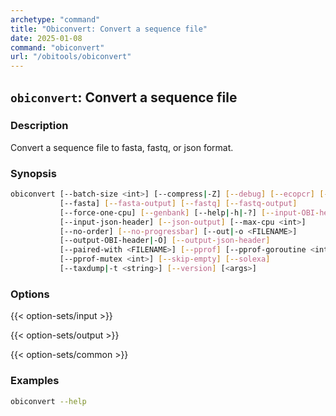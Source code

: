 ```yaml
---
archetype: "command"
title: "Obiconvert: Convert a sequence file"
date: 2025-01-08
command: "obiconvert"
url: "/obitools/obiconvert"
---
```


## `obiconvert`: Convert a sequence file

### Description 

Convert a sequence file to fasta, fastq, or json format.

### Synopsis

```bash
obiconvert [--batch-size <int>] [--compress|-Z] [--debug] [--ecopcr] [--embl]
           [--fasta] [--fasta-output] [--fastq] [--fastq-output]
           [--force-one-cpu] [--genbank] [--help|-h|-?] [--input-OBI-header]
           [--input-json-header] [--json-output] [--max-cpu <int>]
           [--no-order] [--no-progressbar] [--out|-o <FILENAME>]
           [--output-OBI-header|-O] [--output-json-header]
           [--paired-with <FILENAME>] [--pprof] [--pprof-goroutine <int>]
           [--pprof-mutex <int>] [--skip-empty] [--solexa]
           [--taxdump|-t <string>] [--version] [<args>]

```

### Options

{{< option-sets/input >}}

{{< option-sets/output >}}

{{< option-sets/common >}}

### Examples

```bash
obiconvert --help
```
